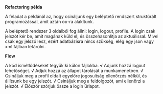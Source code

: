 **Refactoring példa**

A feladat a példánál az, hogy csináljunk egy beléptető rendszert struktúrált programozással, amit aztán oo-ra alakítunk.

A beléptető rendszer 3 oldalból fog állni: login, logout, profile.
A login csak jelszót kér be, amit magának küld el, és összehasonlítja az aktuálissal. Mivel csak egy jelszó lesz, ezért adatbázisra nincs szükség, elég egy json vagy xml fájlban letárolni.

**Flow**

A kód ismétlődéseket tegyük ki külön fájlokba.
&#8730; Adjunk hozzá logout lehetőséget.
&#8730; Adjuk hozzá az állapot tárolását a munkamenetben.
&#8730; Csináljuk meg a profil oldalt egyelőre jogosultság ellenőrzés nélkül, és állítsunk be egy jelszót.
&#8730; Csináljuk meg a feldolgozót, ami ellenőrzi a jelszót.
&#8730; Először szórjuk össze a login űrlapot.